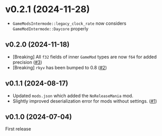 # v0.2.1 (2024-11-28)

- `GameModsIntermode::legacy_clock_rate` now considers `GameModIntermode::Daycore` properly

## v0.2.0 (2024-11-18)

- [Breaking] All `f32` fields of inner `GameMod` types are now `f64` for added precision ([#3])
- [Breaking] `rkyv` has been bumped to 0.8 ([#2])

## v0.1.1 (2024-08-17)

- Updated `mods.json` which added the `NoReleaseMania` mod.
- Slightly improved deserialization error for mods without settings. ([#1])

## v0.1.0 (2024-07-04)

First release

[#1]: https://github.com/MaxOhn/rosu-mods/pull/1
[#2]: https://github.com/MaxOhn/rosu-mods/pull/2
[#3]: https://github.com/MaxOhn/rosu-mods/pull/3